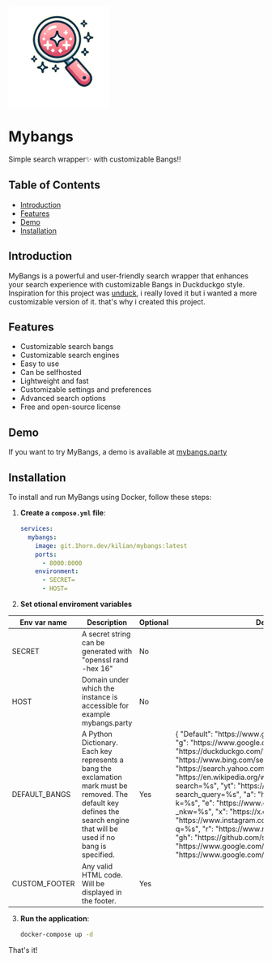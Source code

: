 <img width="200px" src="https://raw.githubusercontent.com/Kilianjpo/MyBangs/refs/heads/master/mybangs/static/icon.png" align="center" alt="GitHub Readme Stats" />

# Mybangs

Simple search wrapper✨ with customizable Bangs‼️

## Table of Contents

- [Introduction](#introduction)
- [Features](#features)
- [Demo](#demo)
- [Installation](#installation)

## Introduction

MyBangs is a powerful and user-friendly search wrapper that enhances your search experience with customizable Bangs in Duckduckgo style. Inspiration for this project was [unduck](https://github.com/t3dotgg/unduck), i really loved it but i wanted a more customizable version of it. that's why i created this project.

## Features

- Customizable search bangs
- Customizable search engines
- Easy to use
- Can be selfhosted
- Lightweight and fast
- Customizable settings and preferences
- Advanced search options
- Free and open-source license

## Demo

If you want to try MyBangs, a demo is available at [mybangs.party](https://mybangs.party/)

## Installation

To install and run MyBangs using Docker, follow these steps:

1. **Create a `compose.yml` file**:

   ```yaml
   services:
     mybangs:
       image: git.1horn.dev/kilian/mybangs:latest
       ports:
         - 8000:8000
       environment:
         - SECRET=
         - HOST=
   ```

2. **Set otional enviroment variables**

<table>
  <thead>
    <tr>
      <th>Env var name</th>
      <th>Description</th>
      <th>Optional</th>
      <th>Default</th>
    </tr>
  </thead>
  <tbody>
    <tr>
      <td>SECRET</td>
      <td>A secret string can be generated with "openssl rand -hex 16"</td>
      <td>No</td>
      <td></td>
    </tr>
    <tr>
      <td>HOST</td>
      <td>Domain under which the instance is accessible for example mybangs.party</td>
      <td>No</td>
      <td></td>
    </tr>
    <tr>
      <td>DEFAULT_BANGS</td>
      <td>A Python Dictionary. Each key represents a bang the exclamation mark must be removed. The default key defines the search engine that will be used if no bang is specified.</td>
      <td>Yes</td>
      <td>{
				"Default": "https://www.google.com/search?q=%s",
				"g": "https://www.google.com/search?q=%s",
				"d": "https://duckduckgo.com/?q=%s",
				"b": "https://www.bing.com/search?q=%s",
				"y": "https://search.yahoo.com/search?p=%s",
				"w": "https://en.wikipedia.org/wiki/Special:Search?search=%s",
				"yt": "https://www.youtube.com/results?search_query=%s",
				"a": "https://www.amazon.com/s?k=%s",
				"e": "https://www.ebay.com/sch/i.html?_nkw=%s",
				"x": "https://x.com/search?q=%s",
				"i": "https://www.instagram.com/explore/search/keyword/?q=%s",
				"r": "https://www.reddit.com/search/?q=%s",
				"gh": "https://github.com/search?q=%s",
				"gm": "https://www.google.com/maps/search/%s",
				"gi": "https://www.google.com/search?tbm=isch&q=%s",
			},</td>
    </tr>
    <tr>
      <td>CUSTOM_FOOTER</td>
      <td>Any valid HTML code. Will be displayed in the footer.</td>
      <td>Yes</td>
      <td></td>
    </tr>
  </tbody>
</table>

3. **Run the application**:

   ```sh
   docker-compose up -d
   ```

That's it!
